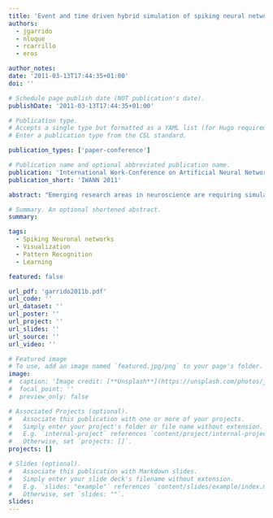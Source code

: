 ```yaml
---
title: 'Event and time driven hybrid simulation of spiking neural networks'
authors:
  - jgarrido
  - nluque
  - rcarrillo
  - eros

author_notes:
date: '2011-03-13T17:44:35+01:00'
doi: ''

# Schedule page publish date (NOT publication's date).
publishDate: '2011-03-13T17:44:35+01:00'

# Publication type.
# Accepts a single type but formatted as a YAML list (for Hugo requirements).
# Enter a publication type from the CSL standard.

publication_types: ['paper-conference']

# Publication name and optional abbreviated publication name.
publication: 'International Work-Conference on Artificial Neural Networks'
publication_short: 'IWANN 2011'

abstract: "Emerging research areas in neuroscience are requiring simulation of large and detailed spiking neural networks. Although eventdriven methods have been recently proposed to simulate these networks, they still present some drawbacks. To obtain the advantages of an eventdriven simulation method and a traditional time-driven method, we present a hybrid method. This method efficiently simulates neural networks composed of several neural models: highly active neurons or neurons defined by very-complex model are simulated using a time-driven method whereas other neurons are simulated using an event-driven method based in lookup tables. To perform a comparative study of this hybrid method in terms of speed and accuracy, a model of the cerebellar granular layer has been simulated. The performance results showed that a hybrid simulation can provide considerable advantages when the network is composed of neurons with different characteristics."

# Summary. An optional shortened abstract.
summary:

tags:
  - Spiking Neuronal networks
  - Visualization
  - Pattern Recognition
  - Learning

featured: false

url_pdf: 'garrido2011b.pdf'
url_code: ''
url_dataset: ''
url_poster: ''
url_project: ''
url_slides: ''
url_source: ''
url_video: ''

# Featured image
# To use, add an image named `featured.jpg/png` to your page's folder.
image:
#  caption: 'Image credit: [**Unsplash**](https://unsplash.com/photos/jdD8gXaTZsc)'
#  focal_point: ''
#  preview_only: false

# Associated Projects (optional).
#   Associate this publication with one or more of your projects.
#   Simply enter your project's folder or file name without extension.
#   E.g. `internal-project` references `content/project/internal-project/index.md`.
#   Otherwise, set `projects: []`.
projects: []

# Slides (optional).
#   Associate this publication with Markdown slides.
#   Simply enter your slide deck's filename without extension.
#   E.g. `slides: "example"` references `content/slides/example/index.md`.
#   Otherwise, set `slides: ""`.
slides:
---
```


